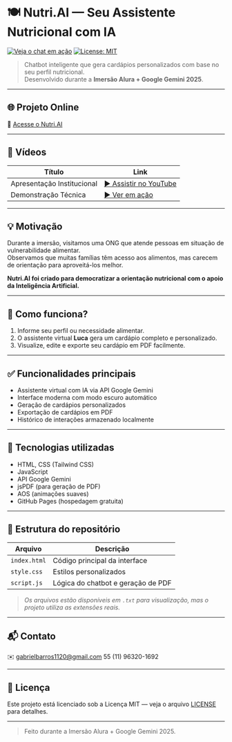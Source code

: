 # 🍽️ Nutri.AI — Seu Assistente Nutricional com IA

[![Veja o chat em ação](https://img.youtube.com/vi/RkjKxcdUYfE/maxresdefault.jpg)](https://www.youtube.com/watch?v=RkjKxcdUYfE)
[![License: MIT](https://img.shields.io/badge/License-MIT-yellow.svg)](https://opensource.org/licenses/MIT)

> Chatbot inteligente que gera cardápios personalizados com base no seu perfil nutricional.  
> Desenvolvido durante a **Imersão Alura + Google Gemini 2025**.

---

## 🌐 Projeto Online

🔗 [Acesse o Nutri.AI](https://gabriel-barros582.github.io/Nutri.AI/)

---

## 🎥 Vídeos

| Título                      | Link                                               |
|----------------------------|----------------------------------------------------|
| Apresentação Institucional  | [▶️ Assistir no YouTube](https://www.youtube.com/watch?v=BrWYN7glx0g) |
| Demonstração Técnica        | [▶️ Ver em ação](https://www.youtube.com/watch?v=RkjKxcdUYfE)          |

---

## 💡 Motivação

Durante a imersão, visitamos uma ONG que atende pessoas em situação de vulnerabilidade alimentar.  
Observamos que muitas famílias têm acesso aos alimentos, mas carecem de orientação para aproveitá-los melhor.  

**Nutri.AI foi criado para democratizar a orientação nutricional com o apoio da Inteligência Artificial.**

---

## 🧠 Como funciona?

1. Informe seu perfil ou necessidade alimentar.  
2. O assistente virtual **Luca** gera um cardápio completo e personalizado.  
3. Visualize, edite e exporte seu cardápio em PDF facilmente.

---

## ✅ Funcionalidades principais

- Assistente virtual com IA via API Google Gemini  
- Interface moderna com modo escuro automático  
- Geração de cardápios personalizados  
- Exportação de cardápios em PDF  
- Histórico de interações armazenado localmente  

---

## 🔧 Tecnologias utilizadas

- HTML, CSS (Tailwind CSS)  
- JavaScript  
- API Google Gemini  
- jsPDF (para geração de PDF)  
- AOS (animações suaves)  
- GitHub Pages (hospedagem gratuita)  

---

## 📂 Estrutura do repositório

| Arquivo                    | Descrição                                      |
|----------------------------|------------------------------------------------|
| `index.html`               | Código principal da interface                   |
| `style.css`                | Estilos personalizados                           |
| `script.js`                | Lógica do chatbot e geração de PDF              |

> *Os arquivos estão disponíveis em `.txt` para visualização, mas o projeto utiliza as extensões reais.*

---

## 📬 Contato

✉️ gabrielbarros1120@gmail.com
55 (11) 96320-1692

---

## 📝 Licença

Este projeto está licenciado sob a Licença MIT — veja o arquivo [LICENSE](LICENSE) para detalhes.

---

> Feito durante a Imersão Alura + Google Gemini 2025.
